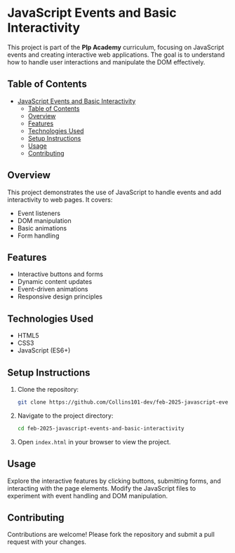 # JavaScript Events and Basic Interactivity

This project is part of the **Plp Academy** curriculum, focusing on JavaScript events and creating interactive web applications. The goal is to understand how to handle user interactions and manipulate the DOM effectively.

## Table of Contents
- [JavaScript Events and Basic Interactivity](#javascript-events-and-basic-interactivity)
  - [Table of Contents](#table-of-contents)
  - [Overview](#overview)
  - [Features](#features)
  - [Technologies Used](#technologies-used)
  - [Setup Instructions](#setup-instructions)
  - [Usage](#usage)
  - [Contributing](#contributing)

## Overview
This project demonstrates the use of JavaScript to handle events and add interactivity to web pages. It covers:
- Event listeners
- DOM manipulation
- Basic animations
- Form handling

## Features
- Interactive buttons and forms
- Dynamic content updates
- Event-driven animations
- Responsive design principles

## Technologies Used
- HTML5
- CSS3
- JavaScript (ES6+)

## Setup Instructions
1. Clone the repository:
    ```bash
    git clone https://github.com/Collins101-dev/feb-2025-javascript-events-and-basic-interactivity.git
    ```
2. Navigate to the project directory:
    ```bash
    cd feb-2025-javascript-events-and-basic-interactivity
    ```
3. Open `index.html` in your browser to view the project.

## Usage
Explore the interactive features by clicking buttons, submitting forms, and interacting with the page elements. Modify the JavaScript files to experiment with event handling and DOM manipulation.

## Contributing
Contributions are welcome! Please fork the repository and submit a pull request with your changes.

